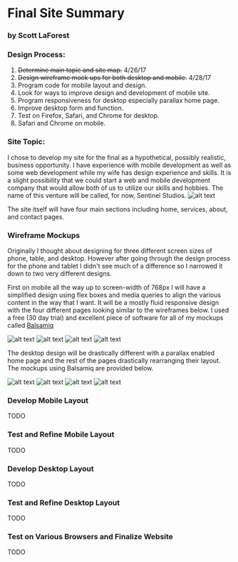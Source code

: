 # Final Site Summary
### by Scott LaForest

### Design Process:
1. ~~Determine main topic and site map.~~ 4/26/17
2. ~~Design wireframe mock ups for both desktop and mobile.~~ 4/28/17
3. Program code for mobile layout and design.
4. Look for ways to improve design and development of mobile site.
5. Program responsiveness for desktop especially parallax home page.
6. Improve desktop form and function.
7. Test on Firefox, Safari, and Chrome for desktop.
8. Safari and Chrome on mobile.

### Site Topic:
I chose to develop my site for the final as a hypothetical, possibly realistic, business
opportunity. I have experience with mobile development as well as some web development while my
wife has design experience and skills. It is a slight possibility that we could start
a web and mobile development company that would allow both of us to utilize our skills and
hobbies. The name of this venture will be called, for now, Sentinel Studios.
![alt text](./img/sentinel-gb.png "Sentinel Studios Logo")

The site itself will have four main sections including home, services, about, and
contact pages.

### Wireframe Mockups
Originally I thought about designing for three different screen sizes of phone, table,
and desktop. However after going through the design process for the phone and tablet I
didn't see much of a difference so I narrowed it down to two very different designs.

First on mobile all the way up to screen-width of 768px I will have a simplified
design using flex boxes and media queries to align the various content in the way that
I want. It will be a mostly fluid responsive design with the four different pages looking
similar to the wireframes below. I used a free (30 day trial) and excellent piece of software for all of my mockups called [Balsamiq](https://balsamiq.com/)

![alt text](./img/mobileHome.png "Mobile Home Mockup")
![alt text](./img/mobileServices.png "Mobile Services Mockup")
![alt text](./img/mobileAbout.png "Mobile About Mockup")
![alt text](./img/mobileContact.png "Mobile Contact Mockup")

The desktop design will be drastically different with a parallax enabled home page
and the rest of the pages drastically rearranging their layout. The mockups using Balsamiq are
provided below.

![alt text](./img/desktopHome.png "Desktop Home Mockup")
![alt text](./img/desktopServices.png "Desktop Services Mockup")
![alt text](./img/desktopAbout.png "Desktop About Mockup")
![alt text](./img/desktopContact.png "Desktop Contact Mockup")

### Develop Mobile Layout
TODO

### Test and Refine Mobile Layout
TODO

### Develop Desktop Layout
TODO

### Test and Refine Desktop Layout
TODO

### Test on Various Browsers and Finalize Website
TODO 
